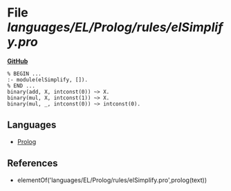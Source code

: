# File _languages/EL/Prolog/rules/elSimplify.pro_
**[GitHub](https://github.com/softlang/yas/blob/master/languages/EL/Prolog/rules/elSimplify.pro)**
```
% BEGIN ...
:- module(elSimplify, []).
% END ...
binary(add, X, intconst(0)) ~> X.
binary(mul, X, intconst(1)) ~> X.
binary(mul, _, intconst(0)) ~> intconst(0).
```

## Languages
* [Prolog](../languages/Prolog.md)

## References
* elementOf('languages/EL/Prolog/rules/elSimplify.pro',prolog(text))
